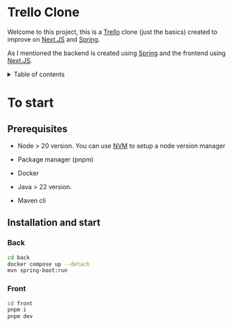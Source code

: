 # Trello Clone

Welcome to this project, this is a [Trello](https://trello.com/) clone (just the basics) created to improve on [Next.JS](https://nextjs.org/) and [Spring](https://spring.io/).

As I mentioned the backend is created using [Spring](https://spring.io/) and the frontend using [Next.JS](https://nextjs.org/).

<details>

----
<summary>Table of contents</summary>

- [Trello Clone](#trello-clone)
- [To start](#to-start)
  - [Prerequisites](#prerequisites)
  - [Installation and start](#installation-and-start)
    - [Back](#back)
    - [Front](#front)

</details>


# To start

## Prerequisites

- Node > 20 version. You can use [NVM](https://github.com/nvm-sh/nvm?tab=readme-ov-file#installing-and-updating) to setup a node version manager

- Package manager (pnpm)

- Docker

- Java > 22 version.

- Maven cli

## Installation and start

### Back

```sh
cd back
docker compose up --detach
mvn spring-boot:run
```

### Front

```sh
cd front
pnpm i
pnpm dev
```